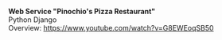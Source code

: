 <strong>Web Service "Pinochio's Pizza Restaurant"</strong><br>
Python Django<br>
Overview: https://www.youtube.com/watch?v=G8EWEoqSB50